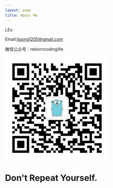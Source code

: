 ```yaml
---
layout: page
title: About Me
---
```


LEo

Email:lisong1205@gmail.com

微信公众号：reborncodinglife

![](/images/wechat.jpg)

# Don't Repeat Yourself.
